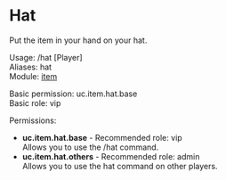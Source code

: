 Hat
====
Put the item in your hand on your hat.

Usage: /hat \[Player\]<br>
Aliases: hat<br>
Module: [item](../modules/item.md)<br>

Basic permission: uc.item.hat.base<br>
Basic role: vip<br>

Permissions: <br>
* **uc.item.hat.base** - Recommended role: vip<br>Allows you to use the /hat command.
* **uc.item.hat.others** - Recommended role: admin<br>Allows you to use the hat command on other players.
